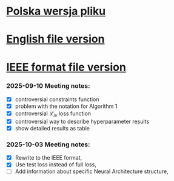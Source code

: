 # [Polska wersja pliku](main.pdf)
# [English file version](main_en.pdf)
# [IEEE format file version](main_ieee.pdf)


### 2025-09-10 Meeting notes:
  - [x] controversial constraints function 
  - [x] problem with the notation for Algorithm 1
  - [x] controversial $\mathcal{L}_{iv}$ loss function
  - [x] controversial way to describe hyperparameter results
  - [x] show detailed results as table

### 2025-10-03 Meeting notes: 
  - [x] Rewrite to the IEEE format, 
  - [x] Use test loss instead of full loss, 
  - [ ] Add information about specific Neural Architecture structure,
